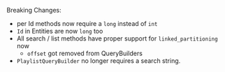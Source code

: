 Breaking Changes:
* per Id methods now require a `long` instead of `int`
* `Id` in Entities are now `long` too
* All search / list methods have proper support for `linked_partitioning` now
  * `offset` got removed from QueryBuilders
* `PlaylistQueryBuilder` no longer requires a search string.